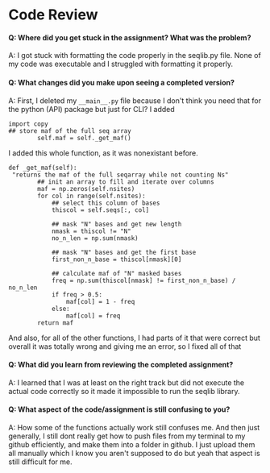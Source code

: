 # Code Review

#### Q: Where did you get stuck in the assignment? What was the problem?

A: I got stuck with formatting the code properly in the seqlib.py file. None of my code was executable
and I struggled with formatting it properly.

#### Q: What changes did you make upon seeing a completed version?

A: First, I deleted my ```__main__.py``` file because I don't think you need that for the python (API) package but just for CLI?
I added 
```
import copy
## store maf of the full seq array
        self.maf = self._get_maf()
```
I added this whole function, as it was nonexistant before. 
```
def _get_maf(self):
 "returns the maf of the full seqarray while not counting Ns"
        ## init an array to fill and iterate over columns
        maf = np.zeros(self.nsites)
        for col in range(self.nsites):
            ## select this column of bases
            thiscol = self.seqs[:, col]

            ## mask "N" bases and get new length
            nmask = thiscol != "N"
            no_n_len = np.sum(nmask)

            ## mask "N" bases and get the first base
            first_non_n_base = thiscol[nmask][0]

            ## calculate maf of "N" masked bases
            freq = np.sum(thiscol[nmask] != first_non_n_base) / no_n_len
            if freq > 0.5:
                maf[col] = 1 - freq
            else:
                maf[col] = freq
        return maf
```
And also, for all of the other functions, I had parts of it that were correct but overall it was totally wrong and giving me an 
error, so I fixed all of that 


#### Q: What did you learn from reviewing the completed assignment?

A: I learned that I was at least on the right track but did not execute the actual code correctly so it made it impossible to run
the seqlib library.

#### Q: What aspect of the code/assignment is still confusing to you?

A: How some of the functions actually work still confuses me. And then just generally, I still dont 
really get how to push files from my terminal to my github efficiently, and make them into a folder in github. 
I just upload them all manually which I know you aren't supposed to do but yeah that aspect is still difficult for me.
